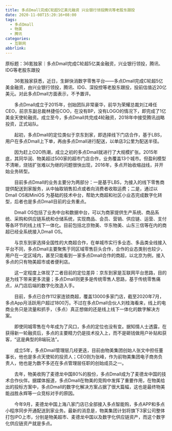 ```yaml
---
title: 多点Dmall完成C轮超5亿美元融资 兴业银行领投腾讯等老股东跟投
date: 2020-11-08T15:20:16+08:00
tags:
  - 多点Dmall
  - 物美
  - 腾讯
categories:
  - 互联网
abbrlink:
---
```


原标题：36氪独家｜多点Dmall完成C轮超5亿美金融资，兴业银行领投，腾讯、IDG等老股东跟投

　　36氪独家获悉，近日，生鲜快消数字零售平台——多点Dmall完成C轮超5亿美金融资，由兴业银行领投，腾讯、IDG、深投控等老股东跟投，投前估值近20亿美元。对此多点Dmall方面表示，不予置评。

　　多点Dmall成立于2015年，创始团队非常豪华，前华为荣耀总裁刘江峰任CEO，前京东副总裁林捷任COO，在没有BP，没有LOGO的情况下，即完成了1亿美金天使轮融资。成立至今，多点Dmall共完成4轮融资，2018年中接受腾讯战略投资，正式站队。

　　起初，多点Dmall的定位类似于京东到家，即选择线下门店合作，基于LBS，用户在多点Dmall上下单，再由多点Dmall进行配送，以单店3公里为配送半径。

　　因为赶上O2O热潮，成立之初的多点Dmall就进行了大规模扩张。2015年底，其同华润、物美超过500家的超市门店合作，业务覆盖13个城市。但盈利模型不清晰，烧钱扩张难以为继的问题很快出现，2016年，多点开始收缩战线，并开始业务转型。

　　目前多点Dmall的业务主要分为两部分：一是基于LBS，为接入的线下零售商提供配送到家服务，从中抽取销售扣点或者向消费者收取运费；二是，通过以 Dmall OS和MiniOS 为基础的技术中台，帮助大商超和社区小业态完成数字化转型，后者也是多点Dmall目前的业务重点。

　　Dmall OS包括了业务中台和数据中台，可以为商家提供生产系统、商品系统、采购和供应链系统和仓储系统，实现商品、会员、营销、供应链、运营、支付等各环节的线上线下一体化。目前包括北京物美、华东物美、山东三信等在内的商超已经全系统接入Dmall OS。

　　与京东到家选择全国性的大商超合作，在单城市实行多业态、多品类全线接入平台不同，多点Dmall主要聚焦于同区域零售巨头合作，合作的业态类别也较少，用户在一定区域内，甚至只能看到一家多点Dmall合作的商超，以北京为例，接入多点的只有物美超市或者便利店。

　　这一定程度上体现了二者目前的定位差异：京东到家是互联网平台思路，目的是为线下带来更多流量；多点Dmall则更多是传统零售人思路，基于传统零售痛点，从门店后端的数字化改造入手。

　　目前，多点已合作112家连锁商超，覆盖13000多家门店，截至2020年7月，多点App月活跃用户超过1800万。不过在多点Dmall合伙人刘桂海看来，线上的电商业务只是流量和抓手，（多点）真正想做的还是线上线下一体化的数字解决方案。

　　即使同城零售在今年成为了风口，多点的定位也没有变。据知情人士透露，在获得新一轮融资后，多点的主要精力仍是技术投入上，而不是砸钱做用户补贴和获客，“这是典型的B端玩法”。

　　成立5年，多点Dmall管理层几经更迭，目前由物美集团创始人张文中担任董事长，他也是多点天使轮的投资人；CEO则为张峰，作为前物美集团电子商务负责人，他也是为数不多还在多点管理层任职的创始成员之一。

　　去年，物美收购了麦德龙中国80%的股份，多点Dmall成为了麦德龙中国的技术合作伙伴。据媒体报道，多点Dmall在物美的竞购中发挥了重要作用，在物美给出的投标方案中，多点Dmall的数字化解决方案占据了很大篇幅，这也是最终物美能战胜永辉等一众竞标对手的原因。

　　今年9月，麦德龙中国上海八家门店已全部接入多点智能购，多点APP和多点小程序同步开通配送到家业务。最新的消息是，物美集团计划将旗下3家公司整体打包IPO上市，分别是物美超市、麦德龙中国以及数字化供应链资产，而这个数字化供应链资产就是多点。